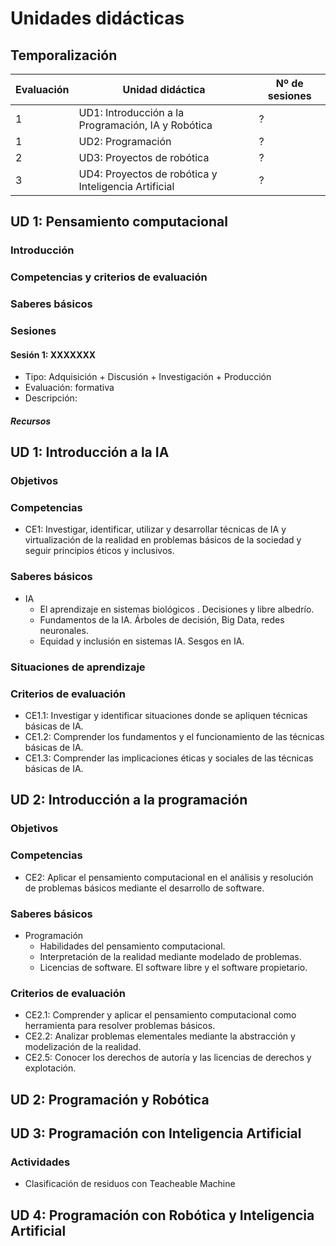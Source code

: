 # Unidades didácticas

## Temporalización

| Evaluación | Unidad didáctica                                        | Nº de sesiones |
| ---------- | ------------------------------------------------------- | -------------- |
| 1          | UD1: Introducción a la Programación, IA y Robótica      | ?              |
| 1          | UD2: Programación                                       | ?              |
| 2          | UD3: Proyectos de robótica                              | ?              |
| 3          | UD4: Proyectos de robótica y Inteligencia Artificial    | ?              |

## UD 1: Pensamiento computacional

### Introducción

### Competencias y criterios de evaluación

### Saberes básicos

### Sesiones

#### Sesión 1: XXXXXXX

* Tipo: Adquisición + Discusión + Investigación + Producción 
* Evaluación: formativa
* Descripción:

##### Recursos




## UD 1: Introducción a la IA

### Objetivos

### Competencias

* CE1: Investigar, identificar, utilizar y desarrollar técnicas de IA y virtualización de la realidad en problemas básicos de la sociedad y seguir principios éticos y inclusivos.

### Saberes básicos

* IA
  * El aprendizaje en sistemas biológicos . Decisiones y libre albedrío.
  * Fundamentos de la IA. Árboles de decisión, Big Data, redes neuronales.
  * Equidad y inclusión en sistemas IA. Sesgos en IA.

### Situaciones de aprendizaje

### Criterios de evaluación

* CE1.1: Investigar y identificar situaciones donde se apliquen técnicas básicas de IA.
* CE1.2: Comprender los fundamentos y el funcionamiento de las técnicas básicas de IA.
* CE1.3: Comprender las implicaciones éticas y sociales de las técnicas básicas de IA.

## UD 2: Introducción a la programación

### Objetivos

### Competencias

* CE2: Aplicar el pensamiento computacional en el análisis y resolución de problemas básicos mediante el desarrollo de software.

### Saberes básicos

* Programación
  * Habilidades del pensamiento computacional.
  * Interpretación de la realidad mediante modelado de problemas.
  * Licencias de software. El software libre y el software propietario.

### Criterios de evaluación

* CE2.1: Comprender y aplicar el pensamiento computacional como herramienta para resolver problemas básicos.
* CE2.2: Analizar problemas elementales mediante la abstracción y modelización de la realidad.
* CE2.5: Conocer los derechos de autoría y las licencias de derechos y explotación.

## UD 2: Programación y Robótica

## UD 3: Programación con Inteligencia Artificial

### Actividades

* Clasificación de residuos con Teacheable Machine

## UD 4: Programación con Robótica y Inteligencia Artificial
